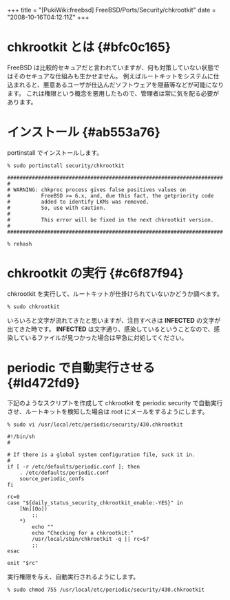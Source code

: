 +++
title = "[PukiWiki:freebsd] FreeBSD/Ports/Security/chkrootkit"
date = "2008-10-16T04:12:11Z"
+++


# chkrootkit とは  {#bfc0c165}
FreeBSD は比較的セキュアだと言われていますが、何も対策していない状態ではそのセキュアな仕組みも生かせません。
例えばルートキットをシステムに仕込まれると、悪意あるユーザが仕込んだソフトウェアを隠蔽等などが可能になります。
これは権限という概念を悪用したもので、管理者は常に気を配る必要があります。

# インストール  {#ab553a76}
portinstall でインストールします。


```
% sudo portinstall security/chkrootkit

######################################################################
#
# WARNING: chkproc process gives false positives values on
#          FreeBSD >= 6.x, and, due this fact, the getpriority code
#          added to identify LKMs was removed.
#          So, use with caution.
#
#          This error will be fixed in the next chkrootkit version.
#
######################################################################

% rehash

```

# chkrootkit の実行  {#c6f87f94}
chkrootkit を実行して、ルートキットが仕掛けられていないかどうか調べます。


```
% sudo chkrootkit

```

いろいろと文字が流れてきたと思いますが、注目すべきは **INFECTED** の文字が出てきた時です。
**INFECTED** は文字通り、感染しているということなので、感染しているファイルが見つかった場合は早急に対処してください。

# periodic で自動実行させる  {#ld472fd9}
下記のようなスクリプトを作成して chkrootkit を periodic security で自動実行させ、ルートキットを検知した場合は root にメールをするようにします。


```
% sudo vi /usr/local/etc/periodic/security/430.chkrootkit

#!/bin/sh
#

# If there is a global system configuration file, suck it in.
#
if [ -r /etc/defaults/periodic.conf ]; then
    . /etc/defaults/periodic.conf
    source_periodic_confs
fi

rc=0
case "${daily_status_security_chkrootkit_enable:-YES}" in
	[Nn][Oo])
		;;
	*)
		echo ""
		echo "Checking for a chkrootkit:"
		/usr/local/sbin/chkrootkit -q || rc=$?
		;;
esac

exit "$rc"

```

実行権限を与え、自動実行されるようにします。


```
% sudo chmod 755 /usr/local/etc/periodic/security/430.chkrootkit
```


